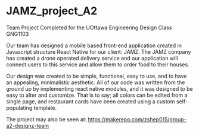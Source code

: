 # JAMZ_project_A2

Team Project Completed for the UOttawa Engineering Design Class GNG1103

Our team has designed a mobile based front-end application created in Javascript structure React Native for our client: JAMZ. The JAMZ company has created a drone operated delivery service and our application will connect users to this service and allow them to order food to their houses. 

Our design was created to be simple, functional, easy to use, and to have an appealing, minimalistic aesthetic. All of our code was written from the ground up by implementing react native modules, and it was designed to be easy to alter and customize. That is to say; all colors can be edited from a single page, and restaurant cards have been created using a custom self-populating template.

The project may also be seen at:
https://makerepo.com/zshep015/group-a2-designz-team
